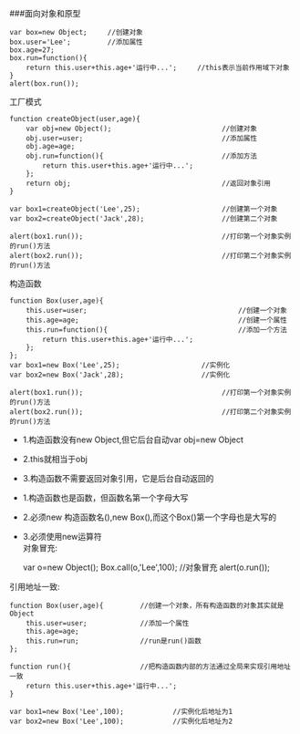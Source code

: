 ###面向对象和原型

    var box=new Object;     //创建对象
    box.user='Lee';         //添加属性
    box.age=27;
    box.run=function(){
        return this.user+this.age+'运行中...';     //this表示当前作用域下对象
    }
    alert(box.run());

工厂模式

    function createObject(user,age){
        var obj=new Object();                           //创建对象
        obj.user=user;                                  //添加属性
        obj.age=age;
        obj.run=function(){                             //添加方法
            return this.user+this.age+'运行中...';
        };
        return obj;                                     //返回对象引用
    }
    
    var box1=createObject('Lee',25);                    //创建第一个对象
    var box2=createObject('Jack',28);                   //创建第二个对象
    
    alert(box1.run());                                  //打印第一个对象实例的run()方法
    alert(box2.run());                                  //打印第二个对象实例的run()方法


构造函数

    function Box(user,age){
        this.user=user;                                     //创建一个对象
        this.age=age;                                       //创建一个属性
        this.run=function(){                                //添加一个方法
            return this.user+this.age+'运行中...';
        };
    };
    var box1=new Box('Lee',25);                    //实例化
    var box2=new Box('Jack',28);                   //实例化
    
    alert(box1.run());                                  //打印第一个对象实例的run()方法
    alert(box2.run());                                  //打印第二个对象实例的run()方法

 - 1.构造函数没有new Object,但它后台自动var obj=new Object
 - 2.this就相当于obj
 - 3.构造函数不需要返回对象引用，它是后台自动返回的

 - 1.构造函数也是函数，但函数名第一个字母大写
 - 2.必须new 构造函数名(),new Box(),而这个Box()第一个字母也是大写的
 - 3.必须使用new运算符     
对象冒充:      

    var o=new Object();
    Box.call(o,'Lee',100);          //对象冒充
    alert(o.run());

引用地址一致:

    function Box(user,age){         //创建一个对象，所有构造函数的对象其实就是Object
        this.user=user;             //添加一个属性
        this.age=age;
        this.run=run;               //run是run()函数
    };

    function run(){                 //把构造函数内部的方法通过全局来实现引用地址一致
        return this.user+this.age+'运行中...';
    }
    
    var box1=new Box('Lee',100);            //实例化后地址为1
    var box2=new Box('Lee',100);            //实例化后地址为2

